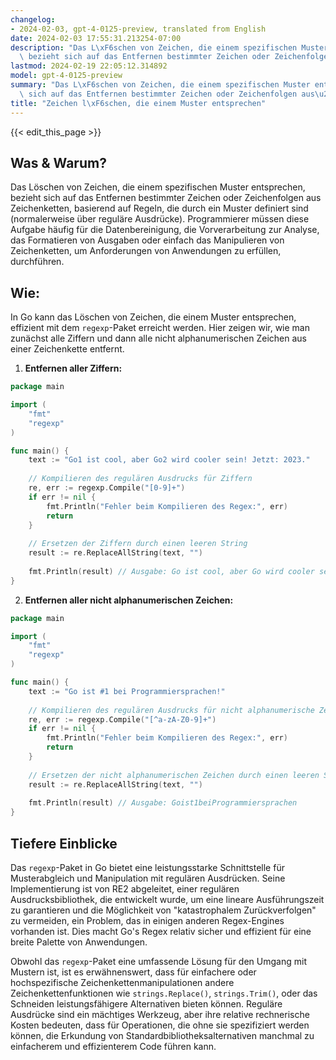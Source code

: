 ```yaml
---
changelog:
- 2024-02-03, gpt-4-0125-preview, translated from English
date: 2024-02-03 17:55:31.213254-07:00
description: "Das L\xF6schen von Zeichen, die einem spezifischen Muster entsprechen,\
  \ bezieht sich auf das Entfernen bestimmter Zeichen oder Zeichenfolgen aus\u2026"
lastmod: 2024-02-19 22:05:12.314892
model: gpt-4-0125-preview
summary: "Das L\xF6schen von Zeichen, die einem spezifischen Muster entsprechen, bezieht\
  \ sich auf das Entfernen bestimmter Zeichen oder Zeichenfolgen aus\u2026"
title: "Zeichen l\xF6schen, die einem Muster entsprechen"
---
```


{{< edit_this_page >}}

## Was & Warum?

Das Löschen von Zeichen, die einem spezifischen Muster entsprechen, bezieht sich auf das Entfernen bestimmter Zeichen oder Zeichenfolgen aus Zeichenketten, basierend auf Regeln, die durch ein Muster definiert sind (normalerweise über reguläre Ausdrücke). Programmierer müssen diese Aufgabe häufig für die Datenbereinigung, die Vorverarbeitung zur Analyse, das Formatieren von Ausgaben oder einfach das Manipulieren von Zeichenketten, um Anforderungen von Anwendungen zu erfüllen, durchführen.

## Wie:

In Go kann das Löschen von Zeichen, die einem Muster entsprechen, effizient mit dem `regexp`-Paket erreicht werden. Hier zeigen wir, wie man zunächst alle Ziffern und dann alle nicht alphanumerischen Zeichen aus einer Zeichenkette entfernt.

1. **Entfernen aller Ziffern:**

```go
package main

import (
    "fmt"
    "regexp"
)

func main() {
    text := "Go1 ist cool, aber Go2 wird cooler sein! Jetzt: 2023."
	
    // Kompilieren des regulären Ausdrucks für Ziffern
    re, err := regexp.Compile("[0-9]+")
    if err != nil {
        fmt.Println("Fehler beim Kompilieren des Regex:", err)
        return
    }
	
    // Ersetzen der Ziffern durch einen leeren String
    result := re.ReplaceAllString(text, "")
	
    fmt.Println(result) // Ausgabe: Go ist cool, aber Go wird cooler sein! Jetzt: .
}
```

2. **Entfernen aller nicht alphanumerischen Zeichen:**

```go
package main

import (
    "fmt"
    "regexp"
)

func main() {
    text := "Go ist #1 bei Programmiersprachen!"
	
    // Kompilieren des regulären Ausdrucks für nicht alphanumerische Zeichen
    re, err := regexp.Compile("[^a-zA-Z0-9]+")
    if err != nil {
        fmt.Println("Fehler beim Kompilieren des Regex:", err)
        return
    }
	
    // Ersetzen der nicht alphanumerischen Zeichen durch einen leeren String
    result := re.ReplaceAllString(text, "")
	
    fmt.Println(result) // Ausgabe: Goist1beiProgrammiersprachen
}
```

## Tiefere Einblicke

Das `regexp`-Paket in Go bietet eine leistungsstarke Schnittstelle für Musterabgleich und Manipulation mit regulären Ausdrücken. Seine Implementierung ist von RE2 abgeleitet, einer regulären Ausdrucksbibliothek, die entwickelt wurde, um eine lineare Ausführungszeit zu garantieren und die Möglichkeit von "katastrophalem Zurückverfolgen" zu vermeiden, ein Problem, das in einigen anderen Regex-Engines vorhanden ist. Dies macht Go's Regex relativ sicher und effizient für eine breite Palette von Anwendungen.

Obwohl das `regexp`-Paket eine umfassende Lösung für den Umgang mit Mustern ist, ist es erwähnenswert, dass für einfachere oder hochspezifische Zeichenkettenmanipulationen andere Zeichenkettenfunktionen wie `strings.Replace()`, `strings.Trim()`, oder das Schneiden leistungsfähigere Alternativen bieten können. Reguläre Ausdrücke sind ein mächtiges Werkzeug, aber ihre relative rechnerische Kosten bedeuten, dass für Operationen, die ohne sie spezifiziert werden können, die Erkundung von Standardbibliotheksalternativen manchmal zu einfacherem und effizienterem Code führen kann.
